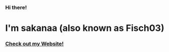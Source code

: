 ### Hi there!
# I'm sakanaa (also known as Fisch03)
### [Check out my Website!](https://fisch03.xyz/)

